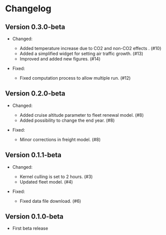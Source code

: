 # Changelog

## Version 0.3.0-beta

- Changed:
    - Added temperature increase due to CO2 and non-CO2 effects . (#10)
    - Added a simplified widget for setting air traffic growth. (#13)
    - Improved and added new figures. (#14)

- Fixed:
    - Fixed computation process to allow multiple run. (#12)

## Version 0.2.0-beta

- Changed:
    - Added cruise altitude parameter to fleet renewal model. (#8)
    - Added possibility to change the end year. (#8)

- Fixed:
    - Minor corrections in freight model. (#8)

## Version 0.1.1-beta

- Changed:
    - Kernel culling is set to 2 hours. (#3)
    - Updated fleet model. (#4)

- Fixed:
    - Fixed data file download. (#6)

## Version 0.1.0-beta

- First beta release